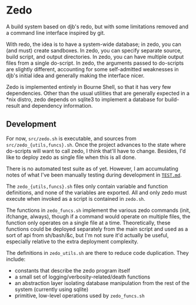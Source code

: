 # Zedo

A build system based on djb's redo, but with some limitations removed and a command line interface inspired by git.

With redo, the idea is to have a system-wide database; in zedo, you can (and must) create sandboxes.
In zedo, you can specify separate source, build script, and output directories.
In zedo, you can have multiple output files from a single do-script.
In zedo, the arguments passed to do-scripts are slightly different, accounting for some self-admitted weaknesses in djb's initial idea and generally making the interface nicer.

Zedo is implemented entirely in Bourne Shell, so that it has very few dependencies.
Other than the usual utilities that are generally expected in a \*nix distro, zedo depends on sqlite3 to implement a database for build-result and dependency information.


## Development

For now, `src/zedo.sh` is executable, and sources from `src/zedo_{utils,funcs}.sh`.
Once the project advances to the state where do-scripts will want to call zedo, I think that'll have to change.
Besides, I'd like to deploy zedo as single file when this is all done.

There is no automated test suite as of yet.
However, I am accumulating notes of what I've been manually testing during development in [`TEST.md`](TEST.md).

The `zedo_{utils,funcs}.sh` files only contain variable and function definitions, and none of the variables are exported.
All and only zedo must execute when invoked as a script is contained in `zedo.sh`.

The functions in `zedo_funcs.sh` implement the various zedo commands (init, ifchange, always), though if a command would operate on multiple files, the function only operates on a single file at a time.
Theoretically, these functions could be deployed separately from the main script and used as a sort of api from sh/bash/&c, but I'm not sure it'd actually be useful, especially relative to the extra deployment complexity.

The definitions in `zedo_utils.sh` are there to reduce code duplication.
They include:

  * constants that describe the zedo program itself
  * a small set of logging/verbosity-related/death functions
  * an abstraction layer isolating database manipulation from the rest of the system (currently using sqlite)
  * primitive, low-level operations used by `zedo_funcs.sh`
